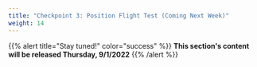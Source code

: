 ```yaml
---
title: "Checkpoint 3: Position Flight Test (Coming Next Week)"
weight: 14
---
```


{{% alert title="Stay tuned!" color="success" %}}
**This section's content will be released Thursday, 9/1/2022**
{{% /alert %}}
